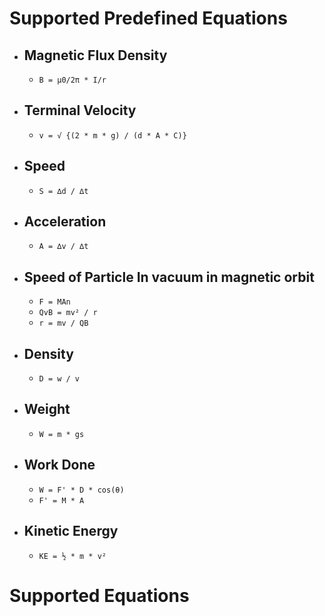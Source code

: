 # Supported Predefined Equations

- ## Magnetic Flux Density

  - `B = µ0/2π * I/r`
- ## Terminal Velocity 

  - `v = √ {(2 * m * g) / (d * A * C)}`
- ## Speed

  - `S = ∆d / ∆t`
- ## Acceleration

  - `A = ∆v / ∆t`
- ## Speed of Particle In vacuum in magnetic orbit 

  - `F = MAn`
  - `QvB = mv² / r`
  - `r = mv / QB`
- ## Density 

  - `D = w / v`
- ## Weight 

  - `W = m * gs`

- ## Work Done

  - `W = F' * D * cos(θ)`
  - `F' = M * A`
- ## Kinetic Energy

  - `KE = ½ * m * v²`
# Supported Equations 